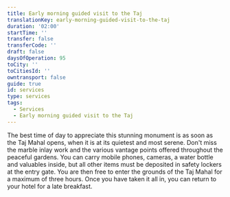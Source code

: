 ```yaml
---
title: Early morning guided visit to the Taj
translationKey: early-morning-guided-visit-to-the-taj
duration: '02:00'
startTime: ''
transfer: false
transferCode: ''
draft: false
daysOfOperation: 95
toCity: ''
toCitiesId: ''
owntransport: false
guide: true
id: services
type: services
tags:
  - Services
  - Early morning guided visit to the Taj
---
```

The best time of day to appreciate this stunning monument is as soon as the Taj Mahal opens, when it is at its quietest and most serene. Don't miss the marble inlay work and the various vantage points offered throughout the peaceful gardens.    You can carry mobile phones, cameras, a water bottle and valuables inside, but all other items must be deposited in safety lockers at the entry gate. You are then free to enter the grounds of the Taj Mahal for a maximum of three hours. Once you have taken it all in, you can return to your hotel for a late breakfast.